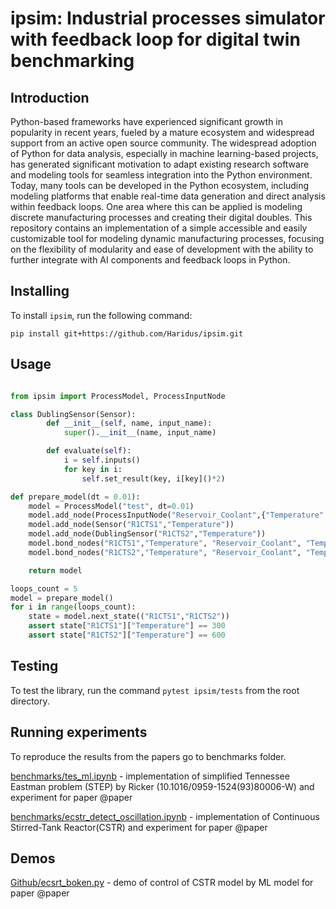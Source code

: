 # ipsim: Industrial processes simulator with feedback loop for digital twin benchmarking

## Introduction
Python-based frameworks have experienced significant growth in popularity in recent years, fueled by a mature ecosystem and widespread support from an active open source community. The widespread adoption of Python for data analysis, especially in machine learning-based projects, has generated significant motivation to adapt existing research software and modeling tools for seamless integration into the Python environment. Today, many tools can be developed in the Python ecosystem, including modeling platforms that enable real-time data generation and direct analysis within feedback loops. One area where this can be applied is modeling discrete manufacturing processes and creating their digital doubles. 
This repository contains an implementation of a simple accessible and easily customizable tool for modeling dynamic manufacturing processes, focusing on the flexibility of modularity and ease of development with the ability to further integrate with AI components and feedback loops in Python.

## Installing

To install `ipsim`, run the following command:
```
pip install git+https://github.com/Haridus/ipsim.git
```

## Usage

```python

from ipsim import ProcessModel, ProcessInputNode

class DublingSensor(Sensor):
        def __init__(self, name, input_name):
            super().__init__(name, input_name)

        def evaluate(self):
            i = self.inputs()
            for key in i:
                self.set_result(key, i[key]()*2)

def prepare_model(dt = 0.01):
    model = ProcessModel("test", dt=0.01)
    model.add_node(ProcessInputNode("Reservoir_Coolant",{"Temperature":300}))
    model.add_node(Sensor("R1CTS1","Temperature"))
    model.add_node(DublingSensor("R1CTS2","Temperature"))
    model.bond_nodes("R1CTS1","Temperature", "Reservoir_Coolant", "Temperature")
    model.bond_nodes("R1CTS2","Temperature", "Reservoir_Coolant", "Temperature")

    return model

loops_count = 5
model = prepare_model()
for i in range(loops_count):
    state = model.next_state(("R1CTS1","R1CTS2"))
    assert state["R1CTS1"]["Temperature"] == 300
    assert state["R1CTS2"]["Temperature"] == 600

```

## Testing

To test the library, run the command `pytest ipsim/tests` from the root directory.

## Running experiments

To reproduce the results from the papers go to benchmarks folder.

[benchmarks/tes_ml.ipynb](benchmarks/tes_ml.ipynb) - implementation of simplified Tennessee Eastman problem (STEP) by Ricker (10.1016/0959-1524(93)80006-W) and experiment for paper @paper

[benchmarks/ecstr_detect_oscillation.ipynb](benchmarks/ecstr_detect_oscillation.ipynb) - implementation of Continuous Stirred-Tank Reactor(CSTR) and experiment for paper @paper

## Demos
[Github/ecsrt_boken.py](Github/ecsrt_boken.py) - demo of control of CSTR model by ML model for paper @paper
